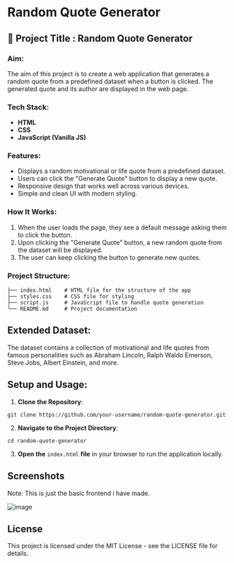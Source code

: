 # Random Quote Generator

## 🔴 Project Title : Random Quote Generator

### Aim:
The aim of this project is to create a web application that generates a random quote from a predefined dataset when a button is clicked. The generated quote and its author are displayed in the web page.

### Tech Stack:
- **HTML**
- **CSS**
- **JavaScript (Vanilla JS)**

### Features:
- Displays a random motivational or life quote from a predefined dataset.
- Users can click the "Generate Quote" button to display a new quote.
- Responsive design that works well across various devices.
- Simple and clean UI with modern styling.

### How It Works:
1. When the user loads the page, they see a default message asking them to click the button.
2. Upon clicking the "Generate Quote" button, a new random quote from the dataset will be displayed.
3. The user can keep clicking the button to generate new quotes.

### Project Structure:

```
├── index.html    # HTML file for the structure of the app
├── styles.css    # CSS file for styling
├── script.js     # JavaScript file to handle quote generation
└── README.md     # Project documentation
```

## Extended Dataset:
The dataset contains a collection of motivational and life quotes from famous personalities such as Abraham Lincoln, Ralph Waldo Emerson, Steve Jobs, Albert Einstein, and more.

## Setup and Usage:

1. **Clone the Repository**:

```
git clone https://github.com/your-username/random-quote-generator.git
```

2. **Navigate to the Project Directory**:

```
cd random-quote-generator
```

3. **Open the** ```index.html``` **file** in your browser to run the application locally.

## Screenshots

Note: This is just the basic frontend i have made.

![image](https://github.com/user-attachments/assets/ed3cf7b0-a9ee-4840-9af8-4e8d157d95c5)

## License

This project is licensed under the MIT License - see the LICENSE file for details.
